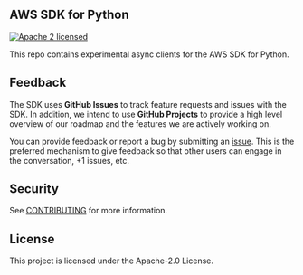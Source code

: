 ## AWS SDK for Python
[![Apache 2 licensed][apache-badge]][apache-url]

[apache-badge]: https://img.shields.io/badge/license-APACHE2-blue.svg
[apache-url]: https://github.com/awslabs/aws-sdk-python/blob/main/LICENSE

This repo contains experimental async clients for the AWS SDK for Python.

## Feedback

The SDK uses **GitHub Issues** to track feature requests and issues with the SDK. In addition,
we intend to use **GitHub Projects** to provide a high level overview of our roadmap and the
features we are actively working on.

You can provide feedback or report a bug by submitting an [issue](https://github.com/awslabs/aws-sdk-python/issues/new/choose).
This is the preferred mechanism to give feedback so that other users can engage in the conversation, +1 issues, etc.

## Security

See [CONTRIBUTING](CONTRIBUTING.md#security-issue-notifications) for more information.

## License

This project is licensed under the Apache-2.0 License.

